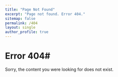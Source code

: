 ```yaml
---
title: "Page Not Found"
excerpt: "Page not found. Error 404."
sitemap: false
permalink: /404
layout: single
author_profile: true
---
```


# Error 404#

Sorry, the content you were looking for does not exist.

[GitHubRepoIssues]: https://github.com/dingyanna/dingyanna.github.io/issues